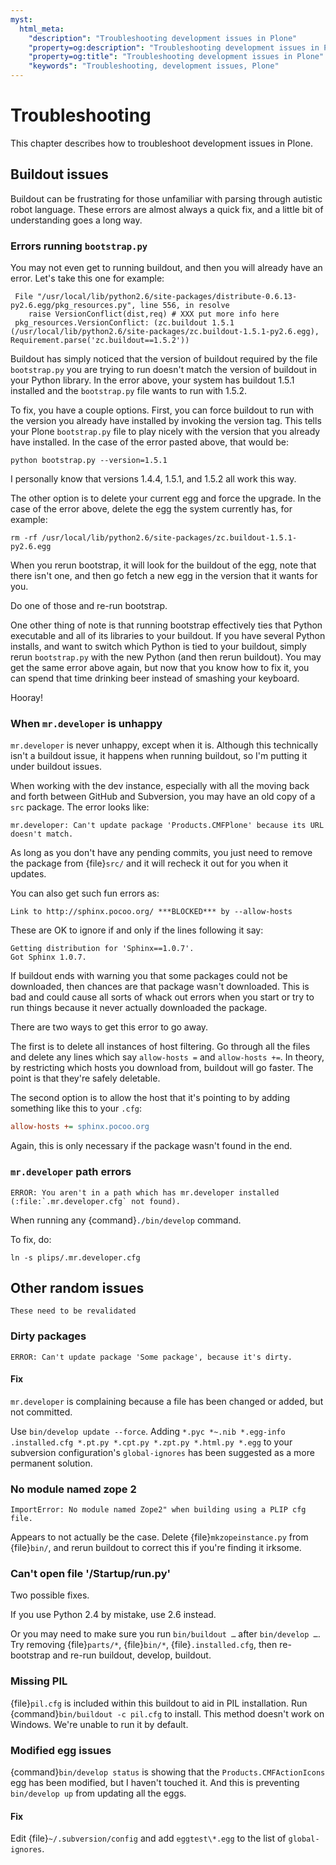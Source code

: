 ```yaml
---
myst:
  html_meta:
    "description": "Troubleshooting development issues in Plone"
    "property=og:description": "Troubleshooting development issues in Plone"
    "property=og:title": "Troubleshooting development issues in Plone"
    "keywords": "Troubleshooting, development issues, Plone"
---
```


# Troubleshooting

This chapter describes how to troubleshoot development issues in Plone.


## Buildout issues

Buildout can be frustrating for those unfamiliar with parsing through autistic robot language.
These errors are almost always a quick fix, and a little bit of understanding goes a long way.


### Errors running `bootstrap.py`

You may not even get to running buildout, and then you will already have an error.
Let's take this one for example:

```console
 File "/usr/local/lib/python2.6/site-packages/distribute-0.6.13-py2.6.egg/pkg_resources.py", line 556, in resolve
    raise VersionConflict(dist,req) # XXX put more info here
 pkg_resources.VersionConflict: (zc.buildout 1.5.1 (/usr/local/lib/python2.6/site-packages/zc.buildout-1.5.1-py2.6.egg), Requirement.parse('zc.buildout==1.5.2'))
```

Buildout has simply noticed that the version of buildout required by the file `bootstrap.py` you are trying to run doesn't match the version of buildout in your Python library.
In the error above, your system has buildout 1.5.1 installed and the `bootstrap.py` file wants to run with 1.5.2.

To fix, you have a couple options.
First, you can force buildout to run with the version you already have installed by invoking the version tag.
This tells your Plone `bootstrap.py` file to play nicely with the version that you already have installed.
In the case of the error pasted above, that would be:

```shell
python bootstrap.py --version=1.5.1
```

I personally know that versions 1.4.4, 1.5.1, and 1.5.2 all work this way.

The other option is to delete your current egg and force the upgrade.
In the case of the error above, delete the egg the system currently has, for example:

```shell
rm -rf /usr/local/lib/python2.6/site-packages/zc.buildout-1.5.1-py2.6.egg
```

When you rerun bootstrap, it will look for the buildout of the egg, note that there isn't one, and then go fetch a new egg in the version that it wants for you.

Do one of those and re-run bootstrap.

One other thing of note is that running bootstrap effectively ties that Python executable and all of its libraries to your buildout.
If you have several Python installs, and want to switch which Python is tied to your buildout, simply rerun `bootstrap.py` with the new Python (and then rerun buildout).
You may get the same error above again, but now that you know how to fix it, you can spend that time drinking beer instead of smashing your keyboard.

Hooray!


### When `mr.developer` is unhappy

`mr.developer` is never unhappy, except when it is.
Although this technically isn't a buildout issue, it happens when running buildout, so I'm putting it under buildout issues.

When working with the dev instance, especially with all the moving back and forth between GitHub and Subversion, you may have an old copy of a `src` package.
The error looks like:

```console
mr.developer: Can't update package 'Products.CMFPlone' because its URL doesn't match.
```

As long as you don't have any pending commits, you just need to remove the package from {file}`src/` and it will recheck it out for you when it updates.

You can also get such fun errors as:

```console
Link to http://sphinx.pocoo.org/ ***BLOCKED*** by --allow-hosts
```

These are OK to ignore if and only if the lines following it say:

```console
Getting distribution for 'Sphinx==1.0.7'.
Got Sphinx 1.0.7.
```

If buildout ends with warning you that some packages could not be downloaded, then chances are that package wasn't downloaded.
This is bad and could cause all sorts of whack out errors when you start or try to run things because it never actually downloaded the package.

There are two ways to get this error to go away.

The first is to delete all instances of host filtering.
Go through all the files and delete any lines which say `allow-hosts =` and `allow-hosts +=`.
In theory, by restricting which hosts you download from, buildout will go faster.
The point is that they're safely deletable.

The second option is to allow the host that it's pointing to by adding something like this to your `.cfg`:

```cfg
allow-hosts += sphinx.pocoo.org
```

Again, this is only necessary if the package wasn't found in the end.


### `mr.developer` path errors

```console
ERROR: You aren't in a path which has mr.developer installed (:file:`.mr.developer.cfg` not found).
```

When running any {command}`./bin/develop` command.

To fix, do:

```shell
ln -s plips/.mr.developer.cfg
```


## Other random issues

```{TODO}
These need to be revalidated
```


### Dirty packages

```console
ERROR: Can't update package 'Some package', because it's dirty.
```


#### Fix

`mr.developer` is complaining because a file has been changed or added, but not committed.

Use `bin/develop update --force`.
Adding `*.pyc *~.nib *.egg-info .installed.cfg *.pt.py *.cpt.py *.zpt.py *.html.py *.egg` to your subversion configuration's `global-ignores` has been suggested as a more permanent solution.


### No module named zope 2

```console
ImportError: No module named Zope2" when building using a PLIP cfg file.
```

Appears to not actually be the case.
Delete {file}`mkzopeinstance.py` from {file}`bin/`, and rerun buildout to correct this if you're finding it irksome.


### Can't open file '/Startup/run.py'

Two possible fixes.

If you use Python 2.4 by mistake, use 2.6 instead.

Or you may need to make sure you run `bin/buildout …` after `bin/develop …`.
Try removing {file}`parts/*`, {file}`bin/*`, {file}`.installed.cfg`, then re-bootstrap and re-run buildout, develop, buildout.


### Missing PIL

{file}`pil.cfg` is included within this buildout to aid in PIL installation.
Run {command}`bin/buildout -c pil.cfg` to install.
This method doesn't work on Windows.
We're unable to run it by default.


### Modified egg issues

{command}`bin/develop status` is showing that the `Products.CMFActionIcons` egg has been modified, but I haven't touched it.
And this is preventing `bin/develop up` from updating all the eggs.

#### Fix

Edit {file}`~/.subversion/config` and add `eggtest\*.egg` to the list of `global-ignores`.
